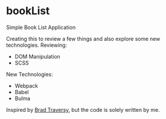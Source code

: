# bookList
Simple Book List Application

Creating this to review a few things and also explore some new technologies.
Reviewing:
- DOM Manipulation
- SCSS

New Technologies:
- Webpack
- Babel
- Bulma

Inspired by [Brad Traversy](https://youtu.be/JaMCxVWtW58), but the code is solely written by me. 
